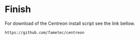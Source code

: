 # Finish

For download of the Centreon install script see the link bellow. 


    https://github.com/fametec/centreon



